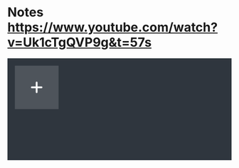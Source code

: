 # Notes https://www.youtube.com/watch?v=Uk1cTgQVP9g&t=57s
<p align="center">
  <img src="preview.png" alt="preview del proyecto" width="1600">
</p>